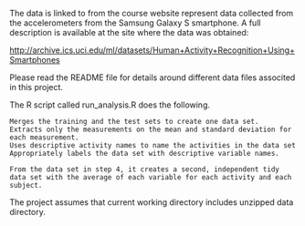 
The data is linked to from the course website represent data collected from the accelerometers from the Samsung Galaxy S smartphone. A full description is available at the site where the data was obtained:

http://archive.ics.uci.edu/ml/datasets/Human+Activity+Recognition+Using+Smartphones

Please read the README file for details around different data files associted in this project.

 The R script called run_analysis.R does the following. 

    Merges the training and the test sets to create one data set.
    Extracts only the measurements on the mean and standard deviation for each measurement. 
    Uses descriptive activity names to name the activities in the data set
    Appropriately labels the data set with descriptive variable names. 

    From the data set in step 4, it creates a second, independent tidy data set with the average of each variable for each activity and each subject.

The project assumes that current working directory includes unzipped data directory.
